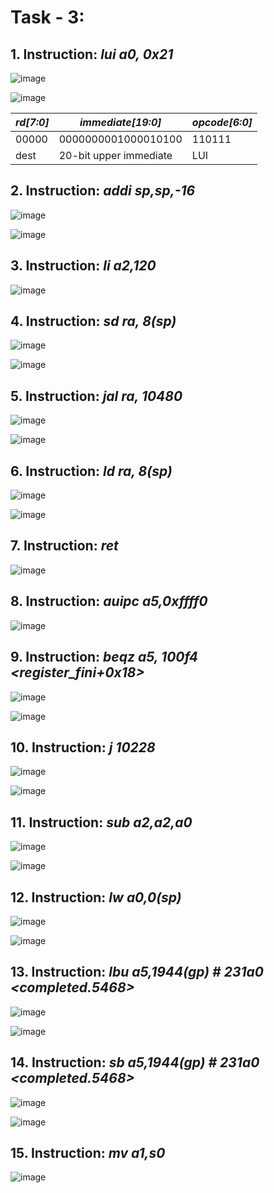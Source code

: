 # Task - 3:

## 1. Instruction: _lui a0, 0x21_

![image](https://github.com/user-attachments/assets/e6dafdfe-5232-4a75-b687-c233a26940b1)


![image](https://github.com/user-attachments/assets/a0cc031e-ce7b-4c4b-8311-dff108dce75f)

|    *rd[7:0]*  | *immediate[19:0]*      | *opcode[6:0]* |
|----------|------------------------|--------|
|    00000 |  0000000001000010100   | 110111 |
|  dest    | 20-bit upper immediate |  LUI   |

## 2. Instruction: _addi sp,sp,-16_

![image](https://github.com/user-attachments/assets/60c1c873-23ec-44b5-9449-83418400f026)


![image](https://github.com/user-attachments/assets/cfcc730b-dfe1-4b8a-9f5f-1d85020d087d)


## 3. Instruction: _li a2,120_

![image](https://github.com/user-attachments/assets/2b0b82e2-8322-45b5-bb4f-150fee83672a)

## 4. Instruction: _sd ra, 8(sp)_

![image](https://github.com/user-attachments/assets/490d288d-1732-4f1e-84fa-9ab3ecf38218)

![image](https://github.com/user-attachments/assets/6f166044-11d5-4739-9a1b-04ec68a2ed9f)


## 5. Instruction: _jal ra, 10480 <printf>_

![image](https://github.com/user-attachments/assets/9277279c-add4-445c-b154-f139ad3a6a62)


![image](https://github.com/user-attachments/assets/501a1395-1b73-40bf-85da-6ae02f99e352)


## 6. Instruction: _ld ra, 8(sp)_

![image](https://github.com/user-attachments/assets/ade71c97-58a7-47cf-99fe-8e9a28031849)

![image](https://github.com/user-attachments/assets/05cc3270-bedf-49c0-98af-bcde450c3978)


## 7. Instruction: _ret_

![image](https://github.com/user-attachments/assets/d1a2b035-8433-40fb-8ffe-f0d3fab39553)

## 8. Instruction: _auipc a5,0xffff0_

![image](https://github.com/user-attachments/assets/7fdf536c-307e-4331-9076-ca0e244823aa)

## 9. Instruction: _beqz a5, 100f4 <register_fini+0x18>_

![image](https://github.com/user-attachments/assets/aa2cbe49-e2c8-43cc-b8d7-b9dd96faaab3)

![image](https://github.com/user-attachments/assets/a02d46b3-b99a-4956-ba0a-2c885cf8b71c)


## 10. Instruction: _j 10228 <atexit>_

![image](https://github.com/user-attachments/assets/3882c355-dca1-4b67-ac08-37142c0b995a)


![image](https://github.com/user-attachments/assets/138f5305-aac6-48df-be9d-3a17a1b37803)


## 11. Instruction: _sub a2,a2,a0_

![image](https://github.com/user-attachments/assets/70952cce-9ea8-4b0b-a597-6c3f091b7570)


![image](https://github.com/user-attachments/assets/d1df18d3-3caf-4efc-beca-e25a7cdaae3e)


## 12. Instruction: _lw a0,0(sp)_

![image](https://github.com/user-attachments/assets/ddb50bdf-0c3a-4956-bdd0-7852340e2989)


![image](https://github.com/user-attachments/assets/83edc644-4ea2-4e4d-ba52-6d0259a55801)


## 13. Instruction: _lbu a5,1944(gp) # 231a0 <completed.5468>_

![image](https://github.com/user-attachments/assets/41ca9ed0-5deb-4317-a5bd-30efd6469fc5)

![image](https://github.com/user-attachments/assets/43c61e2d-05b6-4d24-a4de-94131fcba26c)


## 14. Instruction: _sb a5,1944(gp) # 231a0 <completed.5468>_

![image](https://github.com/user-attachments/assets/76b55ceb-a661-45a3-97c9-60d519dbea04)

![image](https://github.com/user-attachments/assets/da426319-8b77-4e21-9837-6881aebf45e0)


## 15. Instruction: _mv a1,s0_

![image](https://github.com/user-attachments/assets/a77fe570-9892-4bba-9e21-a5373c1319a6)





